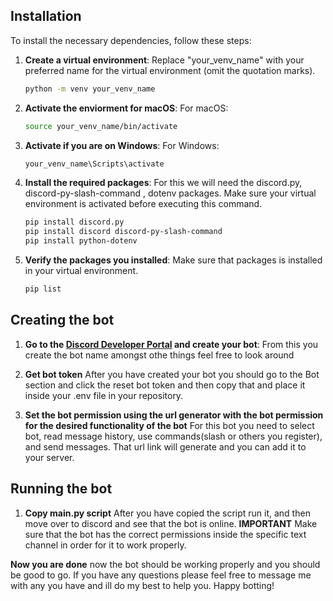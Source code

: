 ## Installation

To install the necessary dependencies, follow these steps:

1. **Create a virtual environment**:
   Replace "your_venv_name" with your preferred name for the virtual environment (omit the quotation marks).

   ```sh
   python -m venv your_venv_name
2. **Activate the enviorment for macOS**:
    For macOS:

    ```sh
    source your_venv_name/bin/activate

2. **Activate if you are on Windows**:
    For Windows:

    ```sh
    your_venv_name\Scripts\activate

3. **Install the required packages**:
    For this we will need the discord.py, discord-py-slash-command , dotenv packages.
    Make sure your virtual environment is activated before executing this command.

    ```sh
    pip install discord.py
    pip install discord discord-py-slash-command
    pip install python-dotenv
    

4. **Verify the packages you installed**:
    Make sure that packages is installed in your virtual environment.

    ```sh
    pip list

## Creating the bot

1. **Go to the [Discord Developer Portal](https://www.google.com/url?sa=t&source=web&rct=j&opi=89978449&url=https://discord.com/developers/applications&ved=2ahUKEwj6zv-Xs7OFAxXehIkEHQDXBwQQFnoECBcQAQ&usg=AOvVaw1wrZe_Tr9Sav0Zx4-42-Jf) and create your bot**:
From this you create the bot name amongst othe things feel free to look around

2. **Get bot token**
After you have created your bot you should go to the Bot section and click the reset bot token and then copy that and place it inside your .env file in your repository.

3. **Set the bot permission using the url generator with the bot permission for the desired functionality of the bot**
For this bot you need to select bot, read message history, use commands(slash or others you register), and send messages.
That url link will generate and you can add it to your server.

## Running the bot

1. **Copy main.py script**
After you have copied the script run it, and then move over to discord and see that the bot is online.
**IMPORTANT**
Make sure that the bot has the correct permissions inside the specific text channel in order for it to work properly.

**Now you are done**
now the bot should be working properly and you should be good to go.
If you have any questions please feel free to message me with any you have and ill do my best to help you.
Happy botting!

    

